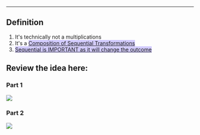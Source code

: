 ----
## Definition
1. It's technically not a multiplications
2. It's a <u><span style="background:#d2cbff">Composition of Sequential Transformations</span></u>
3. <u><span style="background:#d2cbff">Sequential is IMPORTANT as it will change the outcome</span></u>
## Review the idea here:
### Part 1
![](https://youtu.be/7Gtxd-ew4lk?si=v0nUtnsxg8ppnINN)
### Part 2
![](https://www.youtube.com/watch?v=wciU07gPqUE&t=5s)
